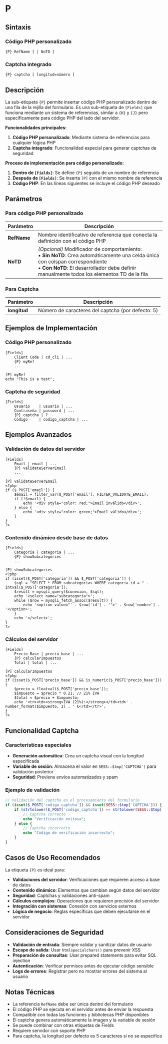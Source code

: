 # P

## Sintaxis

### Código PHP personalizado
```
{P} RefName [ | NoTD ]
```

### Captcha integrado
```
{P} captcha [ longitud=número ]
```

## Descripción

La sub-etiqueta `{P}` permite insertar código PHP personalizado dentro de una fila de la rejilla del formulario. Es una sub-etiqueta de `[Fields]` que funciona mediante un sistema de referencias, similar a `{H}` y `{J}` pero específicamente para código PHP del lado del servidor.

**Funcionalidades principales:**

1. **Código PHP personalizado**: Mediante sistema de referencias para cualquier lógica PHP
2. **Captcha integrado**: Funcionalidad especial para generar captchas de seguridad

**Proceso de implementación para código personalizado:**

1. **Dentro de `[Fields]`**: Se define `{P}` seguido de un nombre de referencia
2. **Después de `[Fields]`**: Se inserta `[P]` con el mismo nombre de referencia
3. **Código PHP**: En las líneas siguientes se incluye el código PHP deseado

## Parámetros

### Para código PHP personalizado

| Parámetro | Descripción |
|-----------|-------------|
| **RefName** | Nombre identificativo de referencia que conecta la definición con el código PHP |
| **NoTD** | *(Opcional)* Modificador de comportamiento:<br>• **Sin NoTD**: Crea automáticamente una celda única con colspan correspondiente<br>• **Con NoTD**: El desarrollador debe definir manualmente todos los elementos TD de la fila |

### Para Captcha

| Parámetro | Descripción |
|-----------|-------------|
| **longitud** | Número de caracteres del captcha (por defecto: 5) |

## Ejemplos de Implementación

### Código PHP personalizado
```
[Fields]
    Client Code | cd_cli | ...
    {P} myRef
    ...

[P] myRef
echo "This is a test";
```

### Captcha de seguridad
```
[Fields]
    Usuario    | usuario | ...
    Contraseña | password | ...
    {P} captcha | 7
    Código     | codigo_captcha | ...
```

## Ejemplos Avanzados

### Validación de datos del servidor
```
[Fields]
    Email | email | ...
    {P} validateServerEmail
    ...

[P] validateServerEmail
<?php
if ($_POST['email']) {
    $email = filter_var($_POST['email'], FILTER_VALIDATE_EMAIL);
    if (!$email) {
        echo '<div style="color: red;">Email inválido</div>';
    } else {
        echo '<div style="color: green;">Email válido</div>';
    }
}
?>
```

### Contenido dinámico desde base de datos
```
[Fields]
    Categoría | categoria | ...
    {P} showSubcategories
    ...

[P] showSubcategories
<?php
if (isset($_POST['categoria']) && $_POST['categoria']) {
    $sql = "SELECT * FROM subcategorias WHERE categoria_id = " . intval($_POST['categoria']);
    $result = mysqli_query($conexion, $sql);
    echo '<select name="subcategoria">';
    while ($row = mysqli_fetch_assoc($result)) {
        echo '<option value="' . $row['id'] . '">' . $row['nombre'] . '</option>';
    }
    echo '</select>';
}
?>
```

### Cálculos del servidor
```
[Fields]
    Precio Base | precio_base | ...
    {P} calcularImpuestos
    Total | total | ...

[P] calcularImpuestos
<?php
if (isset($_POST['precio_base']) && is_numeric($_POST['precio_base'])) {
    $precio = floatval($_POST['precio_base']);
    $impuesto = $precio * 0.21; // 21% IVA
    $total = $precio + $impuesto;
    echo '<tr><td><strong>IVA (21%):</strong></td><td>' . number_format($impuesto, 2) . ' €</td></tr>';
}
?>
```

## Funcionalidad Captcha

### Características especiales
- **Generación automática**: Crea un captcha visual con la longitud especificada
- **Variable de sesión**: Almacena el valor en `SESS::$tmp['CAPTCHA']` para validación posterior
- **Seguridad**: Previene envíos automatizados y spam

### Ejemplo de validación
```php
// Validación del captcha en el procesamiento del formulario
if (isset($_POST['codigo_captcha']) && isset(SESS::$tmp['CAPTCHA'])) {
    if (strtolower($_POST['codigo_captcha']) == strtolower(SESS::$tmp['CAPTCHA'])) {
        // Captcha correcto
        echo "Verificación exitosa";
    } else {
        // Captcha incorrecto
        echo "Código de verificación incorrecto";
    }
}
```

## Casos de Uso Recomendados

La etiqueta `{P}` es ideal para:

- **Validaciones del servidor**: Verificaciones que requieren acceso a base de datos
- **Contenido dinámico**: Elementos que cambian según datos del servidor
- **Seguridad**: Captchas y validaciones anti-spam
- **Cálculos complejos**: Operaciones que requieren precisión del servidor
- **Integración con sistemas**: Conexión con servicios externos
- **Lógica de negocio**: Reglas específicas que deben ejecutarse en el servidor

## Consideraciones de Seguridad

- **Validación de entrada**: Siempre validar y sanitizar datos de usuario
- **Escape de salida**: Usar `htmlspecialchars()` para prevenir XSS
- **Preparación de consultas**: Usar prepared statements para evitar SQL injection
- **Autenticación**: Verificar permisos antes de ejecutar código sensible
- **Logs de errores**: Registrar pero no mostrar errores del sistema al usuario

## Notas Técnicas

- La referencia `RefName` debe ser única dentro del formulario
- El código PHP se ejecuta en el servidor antes de enviar la respuesta
- Compatible con todas las funciones y bibliotecas PHP disponibles
- El captcha genera automáticamente la imagen y la variable de sesión
- Se puede combinar con otras etiquetas de Fields
- Requiere servidor con soporte PHP
- Para captcha, la longitud por defecto es 5 caracteres si no se especifica
